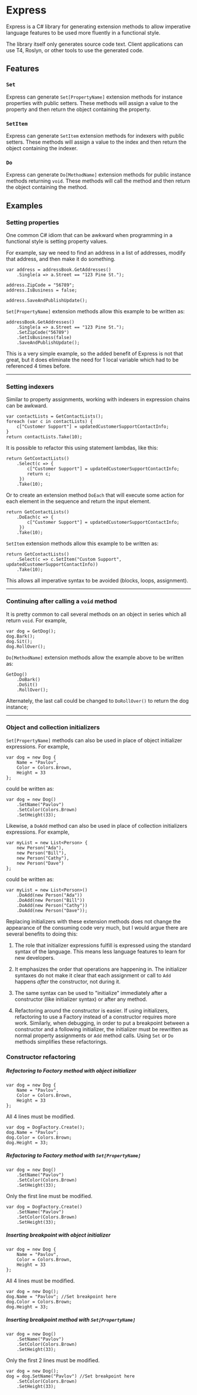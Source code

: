 # Express

Express is a C# library for generating extension methods to allow imperative language features to be used more fluently in a functional style.

The library itself only generates source code text.  Client applications can use T4, Roslyn, or other tools to use the generated code.

## Features

### `Set`

Express can generate `Set[PropertyName]` extension methods for instance properties with public setters.  These methods will assign a value to the property and then return the object containing the property.

### `SetItem`

Express can generate `SetItem` extension methods for indexers with public setters.  These methods will assign a value to the index and then return the object containing the indexer.

### `Do`

Express can generate `Do[MethodName]` extension methods for public instance methods returning `void`.  These methods will call the method and then return the object containing the method.


## Examples

### Setting properties

One common C# idiom that can be awkward when programming in a functional style is setting property values.

For example, say we need to find an address in a list of addresses, modify that address, and then make it do something.  

    var address = addressBook.GetAddresses()
		.Single(a => a.Street == "123 Pine St.");

	address.ZipCode = "56789";
    address.IsBusiness = false;

    address.SaveAndPublishUpdate();

`Set[PropertyName]` extension methods allow this example to be written as:

    addressBook.GetAddresses()
		.Single(a => a.Street == "123 Pine St.");
        .SetZipCode("56789")
        .SetIsBusiness(false)
        .SaveAndPublishUpdate();

This is a very simple example, so the added benefit of Express is not that great, but it does eliminate the need for 1 local variable which had to be referenced 4 times before.
___

### Setting indexers

Similar to property assignments, working with indexers in expression chains can be awkward.

    var contactLists = GetContactLists();
    foreach (var c in contactLists) {
        c["Customer Support"] = updatedCustomerSupportContactInfo; 
    }
    return contactLists.Take(10);

It is possible to refactor this using statement lambdas, like this:

    return GetContactLists()
        .Select(c => {
            c["Customer Support"] = updatedCustomerSupportContactInfo;
            return c;
         })
        .Take(10);

Or to create an extension method `DoEach` that will execute some action for each element in the sequence and return the input element.

    return GetContactLists()
        .DoEach(c => {
            c["Customer Support"] = updatedCustomerSupportContactInfo;
         })
        .Take(10);


`SetItem` extension methods allow this example to be written as:

    return GetContactLists()
        .Select(c => c.SetItem("Custom Support", updatedCustomerSupportContactInfo))
        .Take(10);

This allows all imperative syntax to be avoided (blocks, loops, assignment).

____


### Continuing after calling a `void` method

It is pretty common to call several methods on an object in series which all return `void`.  For example,

    var dog = GetDog();
    dog.Bark();
    dog.Sit();
    dog.RollOver();

`Do[MethodName]` extension methods allow the example above to be written as:

    GetDog()
        .DoBark()
        .DoSit()
        .RollOver();

Alternately, the last call could be changed to `DoRollOver()` to return the dog instance;

___

### Object and collection initializers

`Set[PropertyName]` methods can also be used in place of object initializer expressions.  For example,

    var dog = new Dog {
        Name = "Pavlov",
        Color = Colors.Brown,
        Height = 33
    };

could be written as:

    var dog = new Dog()
        .SetName("Pavlov")
        .SetColor(Colors.Brown)
        .SetHeight(33);

Likewise, a `DoAdd` method can also be used in place of collection initializers expressions. For example,

    var myList = new List<Person> {
        new Person("Ada"),
        new Person("Bill"),
        new Person("Cathy"),
        new Person("Dave")
    };

could be written as:

    var myList = new List<Person>()
        .DoAdd(new Person("Ada"))
        .DoAdd(new Person("Bill"))
        .DoAdd(new Person("Cathy"))
        .DoAdd(new Person("Dave"));

Replacing initializers with these extension methods does not change the appearance of the consuming code very much, but I would argue there are several benefits to doing this:

1. The role that initializer expressions fulfill is expressed using the standard syntax of the language.  This means less language features to learn for new developers.  

2. It emphasizes the order that operations are happening in.  The initializer syntaxes do not make it clear that each assignment or call to `Add` happens *after* the constructor, not during it.

3. The same syntax can be used to "initialize" immediately after a constructor (like initializer syntax) or after any method.  

4. Refactoring around the constructor is easier. If using initializers, refactoring to use a Factory instead of a constructor requires more work. Similarly, when debugging, in order to put a breakpoint between a constructor and a following initializer, the initializer must be rewritten as normal property assignments or `Add` method calls.  Using `Set` or `Do` methods simplifies these refactorings.
      
### Constructor refactoring

##### Refactoring to Factory method with object initializer

    var dog = new Dog {
        Name = "Pavlov",
        Color = Colors.Brown,
        Height = 33
    };

All 4 lines must be modified.

	var dog = DogFactory.Create();
    dog.Name = "Pavlov";
    dog.Color = Colors.Brown;
    dog.Height = 33;     

##### Refactoring to Factory method with `Set[PropertyName]`

    var dog = new Dog()
        .SetName("Pavlov")
        .SetColor(Colors.Brown)
        .SetHeight(33);

Only the first line must be modified.

    var dog = DogFactory.Create()
        .SetName("Pavlov")
        .SetColor(Colors.Brown)
        .SetHeight(33);

##### Inserting breakpoint with object initializer

    var dog = new Dog {
        Name = "Pavlov",
        Color = Colors.Brown,
        Height = 33
    };

All 4 lines must be modified.

	var dog = new Dog();
    dog.Name = "Pavlov"; //Set breakpoint here
    dog.Color = Colors.Brown;
    dog.Height = 33;     

##### Inserting breakpoint method with `Set[PropertyName]`

    var dog = new Dog()
        .SetName("Pavlov")
        .SetColor(Colors.Brown)
        .SetHeight(33);

Only the first 2 lines must be modified.

    var dog = new Dog();
    dog = dog.SetName("Pavlov") //Set breakpoint here
        .SetColor(Colors.Brown)
        .SetHeight(33);
